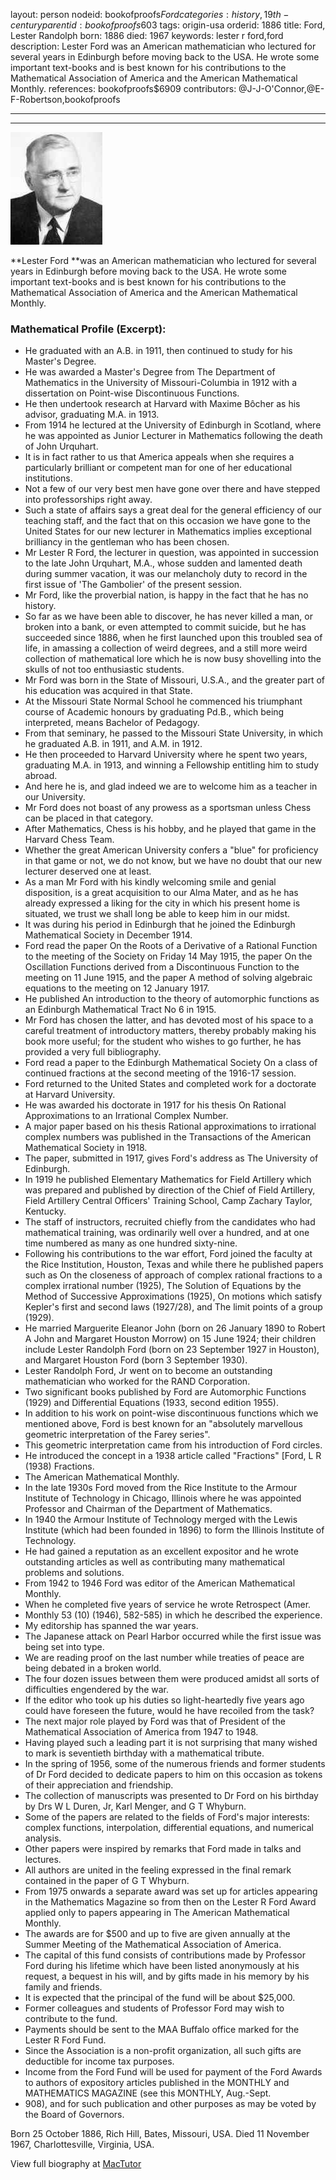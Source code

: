 layout: person
nodeid: bookofproofs$Ford
categories: history,19th-century
parentid: bookofproofs$603
tags: origin-usa
orderid: 1886
title: Ford, Lester Randolph
born: 1886
died: 1967
keywords: lester r ford,ford
description: Lester Ford was an American mathematician who lectured for several years in Edinburgh before moving back to the USA. He wrote some important text-books and is best known for his contributions to the Mathematical Association of America and the American Mathematical Monthly.
references: bookofproofs$6909
contributors: @J-J-O'Connor,@E-F-Robertson,bookofproofs

---



---

![Ford.jpg](https://github.com/bookofproofs/bookofproofs.github.io/blob/main/_sources/_assets/images/portraits/Ford.jpg?raw=true)

**Lester Ford **was an American mathematician who lectured for several years in Edinburgh before moving back to the USA. He wrote some important text-books and is best known for his contributions to the Mathematical Association of America and the American Mathematical Monthly.

### Mathematical Profile (Excerpt):
* He graduated with an A.B. in 1911, then continued to study for his Master's Degree.
* He was awarded a Master's Degree from The Department of Mathematics in the University of Missouri-Columbia in 1912 with a dissertation on Point-wise Discontinuous Functions.
* He then undertook research at Harvard with Maxime Bôcher as his advisor, graduating M.A. in 1913.
* From 1914 he lectured at the University of Edinburgh in Scotland, where he was appointed as Junior Lecturer in Mathematics following the death of John Urquhart.
* It is in fact rather to us that America appeals when she requires a particularly brilliant or competent man for one of her educational institutions.
* Not a few of our very best men have gone over there and have stepped into professorships right away.
* Such a state of affairs says a great deal for the general efficiency of our teaching staff, and the fact that on this occasion we have gone to the United States for our new lecturer in Mathematics implies exceptional brilliancy in the gentleman who has been chosen.
* Mr Lester R Ford, the lecturer in question, was appointed in succession to the late John Urquhart, M.A., whose sudden and lamented death during summer vacation, it was our melancholy duty to record in the first issue of 'The Gambolier' of the present session.
* Mr Ford, like the proverbial nation, is happy in the fact that he has no history.
* So far as we have been able to discover, he has never killed a man, or broken into a bank, or even attempted to commit suicide, but he has succeeded since 1886, when he first launched upon this troubled sea of life, in amassing a collection of weird degrees, and a still more weird collection of mathematical lore which he is now busy shovelling into the skulls of not too enthusiastic students.
* Mr Ford was born in the State of Missouri, U.S.A., and the greater part of his education was acquired in that State.
* At the Missouri State Normal School he commenced his triumphant course of Academic honours by graduating Pd.B., which being interpreted, means Bachelor of Pedagogy.
* From that seminary, he passed to the Missouri State University, in which he graduated A.B. in 1911, and A.M. in 1912.
* He then proceeded to Harvard University where he spent two years, graduating M.A. in 1913, and winning a Fellowship entitling him to study abroad.
* And here he is, and glad indeed we are to welcome him as a teacher in our University.
* Mr Ford does not boast of any prowess as a sportsman unless Chess can be placed in that category.
* After Mathematics, Chess is his hobby, and he played that game in the Harvard Chess Team.
* Whether the great American University confers a "blue"  for proficiency in that game or not, we do not know, but we have no doubt that our new lecturer deserved one at least.
* As a man Mr Ford with his kindly welcoming smile and genial disposition, is a great acquisition to our Alma Mater, and as he has already expressed a liking for the city in which his present home is situated, we trust we shall long be able to keep him in our midst.
* It was during his period in Edinburgh that he joined the Edinburgh Mathematical Society in December 1914.
* Ford read the paper On the Roots of a Derivative of a Rational Function to the meeting of the Society on Friday 14 May 1915, the paper On the Oscillation Functions derived from a Discontinuous Function  to the meeting on 11 June 1915, and the paper A method of solving algebraic equations  to the meeting on 12 January 1917.
* He published An introduction to the theory of automorphic functions  as an Edinburgh Mathematical Tract No 6 in 1915.
* Mr Ford has chosen the latter, and has devoted most of his space to a careful treatment of introductory matters, thereby probably making his book more useful; for the student who wishes to go further, he has provided a very full bibliography.
* Ford read a paper to the Edinburgh Mathematical Society On a class of continued fractions  at the second meeting of the 1916-17 session.
* Ford returned to the United States and completed work for a doctorate at Harvard University.
* He was awarded his doctorate in 1917 for his thesis On Rational Approximations to an Irrational Complex Number.
* A major paper based on his thesis Rational approximations to irrational complex numbers  was published in the Transactions of the American Mathematical Society in 1918.
* The paper, submitted in 1917, gives Ford's address as The University of Edinburgh.
* In 1919 he published Elementary Mathematics for Field Artillery which was prepared and published by direction of the Chief of Field Artillery, Field Artillery Central Officers' Training School, Camp Zachary Taylor, Kentucky.
* The staff of instructors, recruited chiefly from the candidates who had mathematical training, was ordinarily well over a hundred, and at one time numbered as many as one hundred sixty-nine.
* Following his contributions to the war effort, Ford joined the faculty at the Rice Institution, Houston, Texas and while there he published papers such as On the closeness of approach of complex rational fractions to a complex irrational number (1925), The Solution of Equations by the Method of Successive Approximations (1925), On motions which satisfy Kepler's first and second laws (1927/28), and The limit points of a group (1929).
* He married Marguerite Eleanor John (born on 26 January 1890 to Robert A John and Margaret Houston Morrow) on 15 June 1924; their children include Lester Randolph Ford (born on 23 September 1927 in Houston), and Margaret Houston Ford (born 3 September 1930).
* Lester Randolph Ford, Jr went on to become an outstanding mathematician who worked for the RAND Corporation.
* Two significant books published by Ford are Automorphic Functions (1929) and Differential Equations (1933, second edition 1955).
* In addition to his work on point-wise discontinuous functions which we mentioned above, Ford is best known for an "absolutely marvellous geometric interpretation of the Farey series".
* This geometric interpretation came from his introduction of Ford circles.
* He introduced the concept in a 1938 article called "Fractions" [Ford, L R (1938) Fractions.
* The American Mathematical Monthly.
* In the late 1930s Ford moved from the Rice Institute to the Armour Institute of Technology in Chicago, Illinois where he was appointed Professor and Chairman of the Department of Mathematics.
* In 1940 the Armour Institute of Technology merged with the Lewis Institute (which had been founded in 1896) to form the Illinois Institute of Technology.
* He had gained a reputation as an excellent expositor and he wrote outstanding articles as well as contributing many mathematical problems and solutions.
* From 1942 to 1946 Ford was editor of the American Mathematical Monthly.
* When he completed five years of service he wrote Retrospect (Amer.
* Monthly 53 (10) (1946), 582-585) in which he described the experience.
* My editorship has spanned the war years.
* The Japanese attack on Pearl Harbor occurred while the first issue was being set into type.
* We are reading proof on the last number while treaties of peace are being debated in a broken world.
* The four dozen issues between them were produced amidst all sorts of difficulties engendered by the war.
* If the editor who took up his duties so light-heartedly five years ago could have foreseen the future, would he have recoiled from the task?
* The next major role played by Ford was that of President of the Mathematical Association of America from 1947 to 1948.
* Having played such a leading part it is not surprising that many wished to mark is seventieth birthday with a mathematical tribute.
* In the spring of 1956, some of the numerous friends and former students of Dr Ford decided to dedicate papers to him on this occasion as tokens of their appreciation and friendship.
* The collection of manuscripts was presented to Dr Ford on his birthday by Drs W L Duren, Jr, Karl Menger, and G T Whyburn.
* Some of the papers are related to the fields of Ford's major interests: complex functions, interpolation, differential equations, and numerical analysis.
* Other papers were inspired by remarks that Ford made in talks and lectures.
* All authors are united in the feeling expressed in the final remark contained in the paper of G T Whyburn.
* From 1975 onwards a separate award was set up for articles appearing in the Mathematics Magazine so from then on the Lester R Ford Award applied only to papers appearing in The American Mathematical Monthly.
* The awards are for $500 and up to five are given annually at the Summer Meeting of the Mathematical Association of America.
* The capital of this fund consists of contributions made by Professor Ford during his lifetime which have been listed anonymously at his request, a bequest in his will, and by gifts made in his memory by his family and friends.
* It is expected that the principal of the fund will be about $25,000.
* Former colleagues and students of Professor Ford may wish to contribute to the fund.
* Payments should be sent to the MAA Buffalo office marked for the Lester R Ford Fund.
* Since the Association is a non-profit organization, all such gifts are deductible for income tax purposes.
* Income from the Ford Fund will be used for payment of the Ford Awards to authors of expository articles published in the MONTHLY and MATHEMATICS MAGAZINE (see this MONTHLY, Aug.-Sept.
* 908), and for such publication and other purposes as may be voted by the Board of Governors.

Born 25 October 1886, Rich Hill, Bates, Missouri, USA. Died 11 November 1967, Charlottesville, Virginia, USA.

View full biography at [MacTutor](https://mathshistory.st-andrews.ac.uk/Biographies/Ford/)
